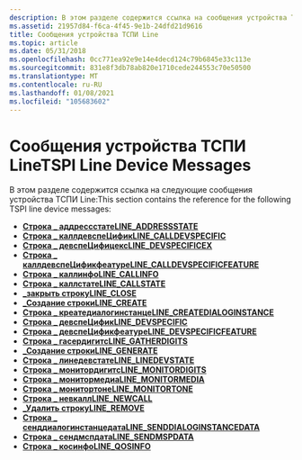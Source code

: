 ```yaml
---
description: В этом разделе содержится ссылка на сообщения устройства ТСПИ Line.
ms.assetid: 21957d84-f6ca-4f45-9e1b-24dfd21d9616
title: Сообщения устройства ТСПИ Line
ms.topic: article
ms.date: 05/31/2018
ms.openlocfilehash: 0cc771ea92e9e14e4decd124c79b6845e33c113e
ms.sourcegitcommit: 831e8f3db78ab820e1710cede244553c70e50500
ms.translationtype: MT
ms.contentlocale: ru-RU
ms.lasthandoff: 01/08/2021
ms.locfileid: "105683602"
---
```

# <a name="tspi-line-device-messages"></a><span data-ttu-id="a6bba-103">Сообщения устройства ТСПИ Line</span><span class="sxs-lookup"><span data-stu-id="a6bba-103">TSPI Line Device Messages</span></span>

<span data-ttu-id="a6bba-104">В этом разделе содержится ссылка на следующие сообщения устройства ТСПИ Line:</span><span class="sxs-lookup"><span data-stu-id="a6bba-104">This section contains the reference for the following TSPI line device messages:</span></span>

-   <span data-ttu-id="a6bba-105">[**Строка \_ аддрессстате**](/previous-versions/windows/desktop/legacy/ms725215(v=vs.85))</span><span class="sxs-lookup"><span data-stu-id="a6bba-105">[**LINE\_ADDRESSSTATE**](/previous-versions/windows/desktop/legacy/ms725215(v=vs.85))</span></span>
-   [<span data-ttu-id="a6bba-106">**Строка \_ каллдевспеЦифик**</span><span class="sxs-lookup"><span data-stu-id="a6bba-106">**LINE\_CALLDEVSPECIFIC**</span></span>](line-calldevspecific.md)
-   <span data-ttu-id="a6bba-107">[**Строка \_ девспеЦифицекс**](/previous-versions/windows/desktop/legacy/ms725226(v=vs.85))</span><span class="sxs-lookup"><span data-stu-id="a6bba-107">[**LINE\_DEVSPECIFICEX**](/previous-versions/windows/desktop/legacy/ms725226(v=vs.85))</span></span>
-   [<span data-ttu-id="a6bba-108">**Строка \_ каллдевспеЦификфеатуре**</span><span class="sxs-lookup"><span data-stu-id="a6bba-108">**LINE\_CALLDEVSPECIFICFEATURE**</span></span>](line-calldevspecificfeature.md)
-   <span data-ttu-id="a6bba-109">[**Строка \_ каллинфо**](/previous-versions/windows/desktop/legacy/ms725218(v=vs.85))</span><span class="sxs-lookup"><span data-stu-id="a6bba-109">[**LINE\_CALLINFO**](/previous-versions/windows/desktop/legacy/ms725218(v=vs.85))</span></span>
-   <span data-ttu-id="a6bba-110">[**Строка \_ каллстате**](/previous-versions/windows/desktop/legacy/ms725219(v=vs.85))</span><span class="sxs-lookup"><span data-stu-id="a6bba-110">[**LINE\_CALLSTATE**](/previous-versions/windows/desktop/legacy/ms725219(v=vs.85))</span></span>
-   <span data-ttu-id="a6bba-111">[**\_закрыть строку**](/previous-versions/windows/desktop/legacy/ms725220(v=vs.85))</span><span class="sxs-lookup"><span data-stu-id="a6bba-111">[**LINE\_CLOSE**](/previous-versions/windows/desktop/legacy/ms725220(v=vs.85))</span></span>
-   <span data-ttu-id="a6bba-112">[**\_Создание строки**](/previous-versions/windows/desktop/legacy/ms725223(v=vs.85))</span><span class="sxs-lookup"><span data-stu-id="a6bba-112">[**LINE\_CREATE**](/previous-versions/windows/desktop/legacy/ms725223(v=vs.85))</span></span>
-   [<span data-ttu-id="a6bba-113">**Строка \_ креатедиалогинстанце**</span><span class="sxs-lookup"><span data-stu-id="a6bba-113">**LINE\_CREATEDIALOGINSTANCE**</span></span>](line-createdialoginstance.md)
-   <span data-ttu-id="a6bba-114">[**Строка \_ девспеЦифик**](/previous-versions/windows/desktop/legacy/ms725225(v=vs.85))</span><span class="sxs-lookup"><span data-stu-id="a6bba-114">[**LINE\_DEVSPECIFIC**](/previous-versions/windows/desktop/legacy/ms725225(v=vs.85))</span></span>
-   <span data-ttu-id="a6bba-115">[**Строка \_ девспеЦификфеатуре**](/previous-versions/windows/desktop/legacy/ms725227(v=vs.85))</span><span class="sxs-lookup"><span data-stu-id="a6bba-115">[**LINE\_DEVSPECIFICFEATURE**](/previous-versions/windows/desktop/legacy/ms725227(v=vs.85))</span></span>
-   <span data-ttu-id="a6bba-116">[**Строка \_ гасердигитс**](/previous-versions/windows/desktop/legacy/ms725229(v=vs.85))</span><span class="sxs-lookup"><span data-stu-id="a6bba-116">[**LINE\_GATHERDIGITS**](/previous-versions/windows/desktop/legacy/ms725229(v=vs.85))</span></span>
-   <span data-ttu-id="a6bba-117">[**\_Создание строки**](/previous-versions/windows/desktop/legacy/ms725230(v=vs.85))</span><span class="sxs-lookup"><span data-stu-id="a6bba-117">[**LINE\_GENERATE**](/previous-versions/windows/desktop/legacy/ms725230(v=vs.85))</span></span>
-   <span data-ttu-id="a6bba-118">[**Строка \_ линедевстате**](/previous-versions/windows/desktop/legacy/ms725231(v=vs.85))</span><span class="sxs-lookup"><span data-stu-id="a6bba-118">[**LINE\_LINEDEVSTATE**](/previous-versions/windows/desktop/legacy/ms725231(v=vs.85))</span></span>
-   <span data-ttu-id="a6bba-119">[**Строка \_ монитордигитс**](/previous-versions/windows/desktop/legacy/ms725232(v=vs.85))</span><span class="sxs-lookup"><span data-stu-id="a6bba-119">[**LINE\_MONITORDIGITS**](/previous-versions/windows/desktop/legacy/ms725232(v=vs.85))</span></span>
-   <span data-ttu-id="a6bba-120">[**Строка \_ монитормедиа**](/previous-versions/windows/desktop/legacy/ms725233(v=vs.85))</span><span class="sxs-lookup"><span data-stu-id="a6bba-120">[**LINE\_MONITORMEDIA**](/previous-versions/windows/desktop/legacy/ms725233(v=vs.85))</span></span>
-   <span data-ttu-id="a6bba-121">[**Строка \_ монитортоне**](/previous-versions/windows/desktop/legacy/ms725234(v=vs.85))</span><span class="sxs-lookup"><span data-stu-id="a6bba-121">[**LINE\_MONITORTONE**](/previous-versions/windows/desktop/legacy/ms725234(v=vs.85))</span></span>
-   [<span data-ttu-id="a6bba-122">**Строка \_ невкалл**</span><span class="sxs-lookup"><span data-stu-id="a6bba-122">**LINE\_NEWCALL**</span></span>](line-newcall.md)
-   <span data-ttu-id="a6bba-123">[**\_Удалить строку**](/previous-versions/windows/desktop/legacy/ms725237(v=vs.85))</span><span class="sxs-lookup"><span data-stu-id="a6bba-123">[**LINE\_REMOVE**](/previous-versions/windows/desktop/legacy/ms725237(v=vs.85))</span></span>
-   [<span data-ttu-id="a6bba-124">**Строка \_ сенддиалогинстанцедата**</span><span class="sxs-lookup"><span data-stu-id="a6bba-124">**LINE\_SENDDIALOGINSTANCEDATA**</span></span>](line-senddialoginstancedata.md)
-   [<span data-ttu-id="a6bba-125">**Строка \_ сендмспдата**</span><span class="sxs-lookup"><span data-stu-id="a6bba-125">**LINE\_SENDMSPDATA**</span></span>](line-sendmspdata.md)
-   [<span data-ttu-id="a6bba-126">**Строка \_ косинфо**</span><span class="sxs-lookup"><span data-stu-id="a6bba-126">**LINE\_QOSINFO**</span></span>](line-qosinfo.md)

 

 
